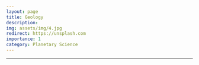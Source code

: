 ```yaml
---
layout: page
title: Geology
description:
img: assets/img/4.jpg
redirect: https://unsplash.com
importance: 1
category: Planetary Science
---
```


---